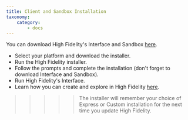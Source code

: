 ```yaml
---
title: Client and Sandbox Installation
taxonomy:
    category:
        - docs
---
```

You can download High Fidelity's Interface and Sandbox [here](https://highfidelity.com/download).

* Select your platform and download the installer.
* Run the High Fidelity installer.
* Follow the prompts and complete the installation (don't forget to download Interface and Sandbox).
* Run High Fidelity's Interface. 
* Learn how you can create and explore in High Fidelity [here](https://docs.highfidelity.com/create-and-explore). 


> > > > > The installer will remember your choice of Express or Custom installation for the next time you update High Fidelity. 